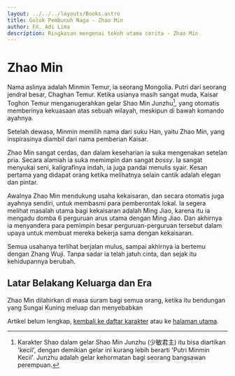```yaml
---
layout: ../../../layouts/Books.astro
title: Golok Pembunuh Naga - Zhao Min
author: FX. Adi Lima
description: Ringkasan mengenai tokoh utama cerita - Zhao Min
---
```


# Zhao Min

Nama aslinya adalah Minmin Temur, ia seorang Mongolia. Putri dari seorang jendral besar, Chaghan Temur. Ketika usianya
masih sangat muda, Kaisar Toghon Temur menganugerahkan gelar Shao Min Junzhu[^shaomin], yang otomatis memberinya kekuasaan atas
sebuah wilayah, meskipun di bawah komando ayahnya.

Setelah dewasa, Minmin memilih nama dari suku Han, yaitu Zhao Min, yang inspirasinya diambil dari nama pemberian Kaisar.

[^shaomin]: Karakter Shao dalam gelar Shao Min Junzhu (少敏君主) itu bisa diartikan 'kecil', dengan demikian gelar ini kurang lebih berarti 'Putri Minmin Kecil'. Junzhu adalah gelar kehormatan bagi seorang bangsawan perempuan.

Zhao Min sangat cerdas, dan dalam keseharian ia suka mengenakan setelan pria. Secara alamiah ia suka memimpin dan sangat
_bossy_. Ia sangat menyukai seni, kaligrafinya indah, ia juga pandai menulis syair. Kesan pertama yang didapat orang ketika
melihatnya selain cantik adalah elegan dan pintar.

Awalnya Zhao Min mendukung usaha kekaisaran, dan secara otomatis juga ayahnya sendiri, untuk membasmi para pemberontak lokal.
Ia segera melihat masalah utama bagi kekaisaran adalah Ming Jiao, karena itu ia mengadu domba 6 perguruan arus utama
dengan Ming Jiao. Dan akhirnya ia menyandera para pemimpin besar perguruan-perguruan tersebut dalam upaya untuk
membuat mereka bekerja sama dengan kekaisaran.

Semua usahanya terlihat berjalan mulus, sampai akhirnya ia bertemu dengan Zhang Wuji. Tanpa sadar ia telah jatuh cinta,
dan sejak itu kehidupannya berubah.

## Latar Belakang Keluarga dan Era

Zhao Min dilahirkan di masa suram bagi semua orang, ketika itu bendungan yang Sungai Kuning meluap dan menyebabkan 

Artikel belum lengkap, [kembali ke daftar karakter](/parts/people) atau ke [halaman utama](/).

